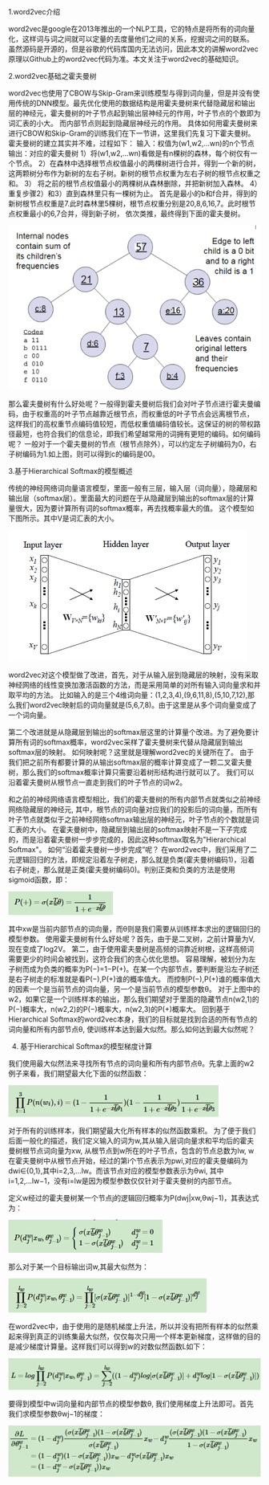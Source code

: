1.word2vec介绍

word2vec是google在2013年推出的一个NLP工具，它的特点是将所有的词向量化，这样词与词之间就可以定量的去度量他们之间的关系，挖掘词之间的联系。
虽然源码是开源的，但是谷歌的代码库国内无法访问，因此本文的讲解word2vec原理以Github上的word2vec代码为准。本文关注于word2vec的基础知识。

2.word2vec基础之霍夫曼树

word2vec也使用了CBOW与Skip-Gram来训练模型与得到词向量，但是并没有使用传统的DNN模型。最先优化使用的数据结构是用霍夫曼树来代替隐藏层和输出层的神经元，霍夫曼树的叶子节点起到输出层神经元的作用，叶子节点的个数即为词汇表的小大。 而内部节点则起到隐藏层神经元的作用。
具体如何用霍夫曼树来进行CBOW和Skip-Gram的训练我们在下一节讲，这里我们先复习下霍夫曼树。
霍夫曼树的建立其实并不难，过程如下：
输入：权值为(w1,w2,...wn)的n个节点
输出：对应的霍夫曼树
1）将(w1,w2,...wn)看做是有n棵树的森林，每个树仅有一个节点。
2）在森林中选择根节点权值最小的两棵树进行合并，得到一个新的树，这两颗树分布作为新树的左右子树。新树的根节点权重为左右子树的根节点权重之和。
3） 将之前的根节点权值最小的两棵树从森林删除，并把新树加入森林。
4）重复步骤2）和3）直到森林里只有一棵树为止。
首先是最小的b和f合并，得到的新树根节点权重是7.此时森林里5棵树，根节点权重分别是20,8,6,16,7。此时根节点权重最小的6,7合并，得到新子树，
依次类推，最终得到下面的霍夫曼树。

![1](https://github.com/wonderfultina/word2vec/blob/master/images/51C6.tmp.jpg)



那么霍夫曼树有什么好处呢？一般得到霍夫曼树后我们会对叶子节点进行霍夫曼编码，由于权重高的叶子节点越靠近根节点，而权重低的叶子节点会远离根节点，
这样我们的高权重节点编码值较短，而低权重值编码值较长。这保证的树的带权路径最短，也符合我们的信息论，即我们希望越常用的词拥有更短的编码。如何编码呢？
一般对于一个霍夫曼树的节点（根节点除外），可以约定左子树编码为0，右子树编码为1.如上图，则可以得到c的编码是00。


3.基于Hierarchical Softmax的模型概述

传统的神经网络词向量语言模型，里面一般有三层，输入层（词向量），隐藏层和输出层（softmax层）。里面最大的问题在于从隐藏层到输出的softmax层的计算量很大，因为要计算所有词的softmax概率，再去找概率最大的值。
这个模型如下图所示。其中V是词汇表的大小。

![1](https://github.com/wonderfultina/word2vec/blob/master/images/59D9.tmp.png)


word2vec对这个模型做了改进，首先，对于从输入层到隐藏层的映射，没有采取神经网络的线性变换加激活函数的方法，而是采用简单的对所有输入词向量求和并取平均的方法。
比如输入的是三个4维词向量：(1,2,3,4),(9,6,11,8),(5,10,7,12),那么我们word2vec映射后的词向量就是(5,6,7,8)。由于这里是从多个词向量变成了一个词向量。

第二个改进就是从隐藏层到输出的softmax层这里的计算量个改进。为了避免要计算所有词的softmax概率，word2vec采样了霍夫曼树来代替从隐藏层到输出softmax层的映射。
如何映射呢？这里就是理解word2vec的关键所在了。
由于我们把之前所有都要计算的从输出softmax层的概率计算变成了一颗二叉霍夫曼树，那么我们的softmax概率计算只需要沿着树形结构进行就可以了。
我们可以沿着霍夫曼树从根节点一直走到我们的叶子节点的词w2。

和之前的神经网络语言模型相比，我们的霍夫曼树的所有内部节点就类似之前神经网络隐藏层的神经元,
其中，根节点的词向量对应我们的投影后的词向量，而所有叶子节点就类似于之前神经网络softmax输出层的神经元，叶子节点的个数就是词汇表的大小。
在霍夫曼树中，隐藏层到输出层的softmax映射不是一下子完成的，而是沿着霍夫曼树一步步完成的，因此这种softmax取名为"Hierarchical Softmax"。
如何“沿着霍夫曼树一步步完成”呢？
在word2vec中，我们采用了二元逻辑回归的方法，即规定沿着左子树走，那么就是负类(霍夫曼树编码1)，沿着右子树走，那么就是正类(霍夫曼树编码0)。判别正类和负类的方法是使用sigmoid函数，即：

![1](https://github.com/wonderfultina/word2vec/blob/master/images/62E7.tmp.png)


其中xw是当前内部节点的词向量，而θ则是我们需要从训练样本求出的逻辑回归的模型参数。
使用霍夫曼树有什么好处呢？首先，由于是二叉树，之前计算量为V,现在变成了log2V。
第二，由于使用霍夫曼树是高频的词靠近树根，这样高频词需要更少的时间会被找到，这符合我们的贪心优化思想。
容易理解，被划分为左子树而成为负类的概率为P(−)=1−P(+)。在某一个内部节点，要判断是沿左子树还是右子树走的标准就是看P(−),P(+)谁的概率值大。
而控制P(−),P(+)谁的概率值大的因素一个是当前节点的词向量，另一个是当前节点的模型参数θ。
对于上图中的w2，如果它是一个训练样本的输出，那么我们期望对于里面的隐藏节点n(w2,1)的P(−)概率大，n(w2,2)的P(−)概率大，n(w2,3)的P(+)概率大。
回到基于Hierarchical Softmax的word2vec本身，我们的目标就是找到合适的所有节点的词向量和所有内部节点θ, 使训练样本达到最大似然。那么如何达到最大似然呢？


4. 基于Hierarchical Softmax的模型梯度计算

我们使用最大似然法来寻找所有节点的词向量和所有内部节点θ。先拿上面的w2例子来看，我们期望最大化下面的似然函数：

![4](https://github.com/wonderfultina/word2vec/blob/master/images/6BAB.tmp.png)

对于所有的训练样本，我们期望最大化所有样本的似然函数乘积。
为了便于我们后面一般化的描述，我们定义输入的词为w,其从输入层词向量求和平均后的霍夫曼树根节点词向量为xw, 从根节点到w所在的叶子节点，包含的节点总数为lw, w在霍夫曼树中从根节点开始，经过的第i个节点表示为pwi,对应的霍夫曼编码为dwi∈{0,1},其中i=2,3,...lw。而该节点对应的模型参数表示为θwi, 其中i=1,2,...lw−1，没有i=lw是因为模型参数仅仅针对于霍夫曼树的内部节点。

定义w经过的霍夫曼树某一个节点j的逻辑回归概率为P(dwj|xw,θwj−1)，其表达式为：

![4](https://github.com/wonderfultina/word2vec/blob/master/images/5.png)

那么对于某一个目标输出词w,其最大似然为：

![4](https://github.com/wonderfultina/word2vec/blob/master/images/6.png)

在word2vec中，由于使用的是随机梯度上升法，所以并没有把所有样本的似然乘起来得到真正的训练集最大似然，仅仅每次只用一个样本更新梯度，这样做的目的是减少梯度计算量。这样我们可以得到w的对数似然函数L如下：

![4](https://github.com/wonderfultina/word2vec/blob/master/images/7.png)


要得到模型中w词向量和内部节点的模型参数θ, 我们使用梯度上升法即可。首先我们求模型参数θwj−1的梯度：

![4](https://github.com/wonderfultina/word2vec/blob/master/images/8.png)
